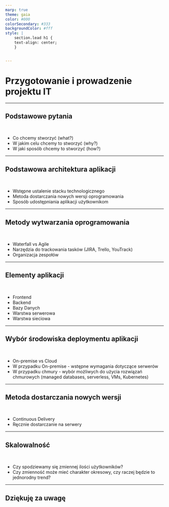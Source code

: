 ```yaml
---
marp: true
theme: gaia
color: #000
colorSecondary: #333
backgroundColor: #fff
style: |
    section.lead h1 {
    text-align: center;
    }


---
```

<!-- _class: lead -->
# Przygotowanie i prowadzenie projektu IT


---
<!-- _class: lead -->
## Podstawowe pytania
<br>

- Co chcemy stworzyć (what?)
- W jakim celu chcemy to stworzyć (why?)
- W jaki sposób chcemy to stworzyć (how?)

---
<!-- _class: lead -->
## Podstawowa architektura aplikacji
<br>

- Wstępne ustalenie stacku technologicznego
- Metoda dostarczania nowych wersji oprogramowania
- Sposób udostępniania aplikacji użytkownikom

---
<!-- _class: lead -->
## Metody wytwarzania oprogramowania
<br>

- Waterfall vs Agile
- Narzędzia do trackowania tasków (JIRA, Trello, YouTrack)
- Organizacja zespołów

---
<!-- _class: lead -->
## Elementy aplikacji
<br>

- Frontend
- Backend
- Bazy Danych
- Warstwa serwerowa
- Warstwa sieciowa

---
<!-- _class: lead -->
## Wybór środowiska deploymentu aplikacji
<br>

- On-premise vs Cloud
- W przypadku On-premise - wstępne wymagania dotyczące serwerów
- W przypadku chmury - wybór możliwych do użycia rozwiązań chmurowych (managed databases, serverless, VMs, Kubernetes)

---
<!-- _class: lead -->
## Metoda dostarczania nowych wersji
<br>

- Continuous Delivery
- Ręcznie dostarczanie na serwery

---
<!-- _class: lead -->
## Skalowalność
<br>

- Czy spodziewamy się zmiennej ilości użytkowników?
- Czy zmienność może mieć charakter okresowy, czy raczej będzie to jednorodny trend?

---
<!-- _class: lead -->
## Dziękuję za uwagę
<br>

